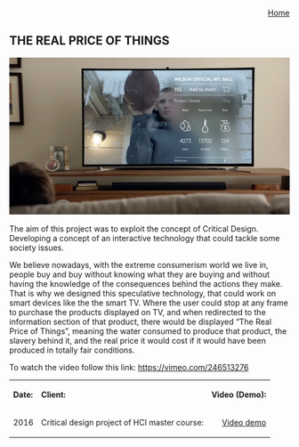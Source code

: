 <p align="right">
    <a href="https://gobrac.github.io/Portfolio/">Home </a> 
</p>

## THE REAL PRICE OF THINGS
<img src="https://github.com/gobrac/Portfolio/blob/master/images/price.webp?raw=true"/>

The aim of this project was to exploit the concept of Critical Design. Developing a concept of an interactive technology that could tackle some society issues.

We believe nowadays, with the extreme consumerism world we live in, people buy and buy without knowing what they are buying and without having the knowledge of the consequences behind the actions they make. That is why we designed this speculative technology, that could work on smart devices like the the smart TV. Where the user could stop at any frame to purchase the products displayed on TV, and when redirected to the information section of that product, there would be displayed “The Real Price of Things”, meaning the water consumed to produce that product, the slavery behind it, and the real price it would cost if it would have been produced in totally fair conditions.

To watch the video follow this link:  <a href="https://vimeo.com/246513276">https://vimeo.com/246513276 </a> 
  
  <table>
  <tr>
    <th><p align="left">Date:       </p></th>
    <th><p align="left">Client:      </p> </th>
    <th><p align="left">Video (Demo):      </p> </th>
      <tr>
    <td><p align="right"> 2016              </p></td>
    <td><p align="right"> Critical design project of HCI master course:       </p></td>
    <td><p align="right"> <a href="https://vimeo.com/246513276">Video demo </a>             </p></td>
  </tr>
  </tr>
</table>

